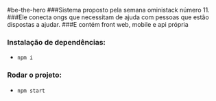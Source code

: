 #be-the-hero
###Sistema proposto pela semana oministack número 11.
###Ele conecta ongs que necessitam de ajuda com pessoas que estão dispostas a ajudar.
###E contém front web, mobile e api própria

### Instalação de dependências:
- ```npm i```

### Rodar o projeto:
- ```npm start```

